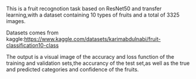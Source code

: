 This is a fruit recognotion task based on ResNet50 and transfer learning,with a dataset containing 10 types of fruits and a total of 3325 images.


Datasets comes from kaggle:https://www.kaggle.com/datasets/karimabdulnabi/fruit-classification10-class


The output is a visual image of the accuracy and loss function of the training and validation sets,the accurancy of the test set,as well as the true and predicted categories   and confidence of the fruits.
